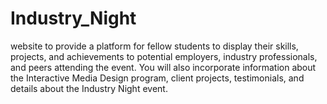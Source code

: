 # Industry_Night
website to provide a platform for fellow students to display their skills, projects, and achievements to potential employers, industry professionals, and peers attending the event. You will also incorporate information about the Interactive Media Design program, client projects, testimonials, and details about the Industry Night event.
